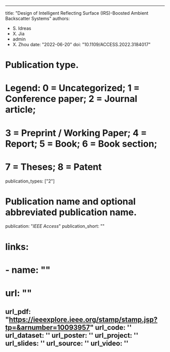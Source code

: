 
---
title: "Design of Intelligent Reflecting Surface (IRS)-Boosted Ambient Backscatter Systems"
authors:
- S. Idreas
- X. Jia
- admin
- X. Zhou
date: "2022-06-20"
doi: "10.1109/ACCESS.2022.3184017"

# Publication type.
# Legend: 0 = Uncategorized; 1 = Conference paper; 2 = Journal article;
# 3 = Preprint / Working Paper; 4 = Report; 5 = Book; 6 = Book section;
# 7 = Theses; 8 = Patent
publication_types: ["2"]

# Publication name and optional abbreviated publication name.
publication: "*IEEE Access*"
publication_short: ""

# links:
# - name: ""
#   url: ""
url_pdf: "https://ieeexplore.ieee.org/stamp/stamp.jsp?tp=&arnumber=10093957"
url_code: ''
url_dataset: ''
url_poster: ''
url_project: ''
url_slides: ''
url_source: ''
url_video: ''
---


